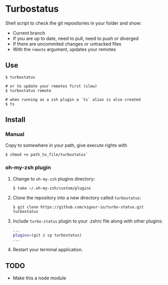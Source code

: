 # Turbostatus

Shell script to check the git repositories in your folder and show:

- Current branch
- If you are up to date, need to pull, need to push or diverged
- If there are uncommited changes or untracked files
- With the `remote` argument, updates your remotes

## Use

```console
$ turbostatus

# or to update your remotes first (slow)
$ turbostatus remote

# when running as a zsh plugin a `ts` alias is also created
$ ts
```

## Install

### Manual

Copy to somewhere in your path, give execute rights with
```console
$ chmod +x path_to_file/turbostatus`
```

### oh-my-zsh plugin

1. Change to `oh-my-zsh` plugins directory:

    ```console
    $ take ~/.oh-my-zsh/custom/plugins
    ```

2. Clone the repository into a new directory called `turbostatus`:

    ```console
    $ git clone https://github.com/vigour-io/turbo-status.git turbostatus
    ```

3. Include `turbo-status` plugin to your .zshrc file along with other plugins:

    ```zsh
    ...
    plugins=(git z cp turbostatus)
    ...
    ```

4. Restart your terminal application.


## TODO

- Make this a node module
